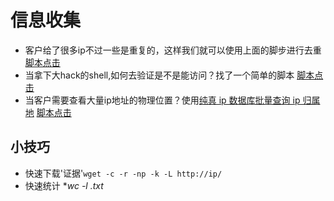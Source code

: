 # 信息收集

+ 客户给了很多ip不过一些是重复的，这样我们就可以使用上面的脚步进行去重 [脚本点击](./去重复ip.py)
+ 当拿下大hack的shell,如何去验证是不是能访问？找了一个简单的脚本 [脚本点击](./Check.py)
+ 当客户需要查看大量ip地址的物理位置？使用[纯真 ip 数据库批量查询 ip 归属地](https://soapffz.com/python/245.html) [脚本点击](./ip归属地.py)

## 小技巧
+ 快速下载'证据'`wget -c -r -np -k -L http://ip/` 
+ 快速统计 **wc -l *.txt**
